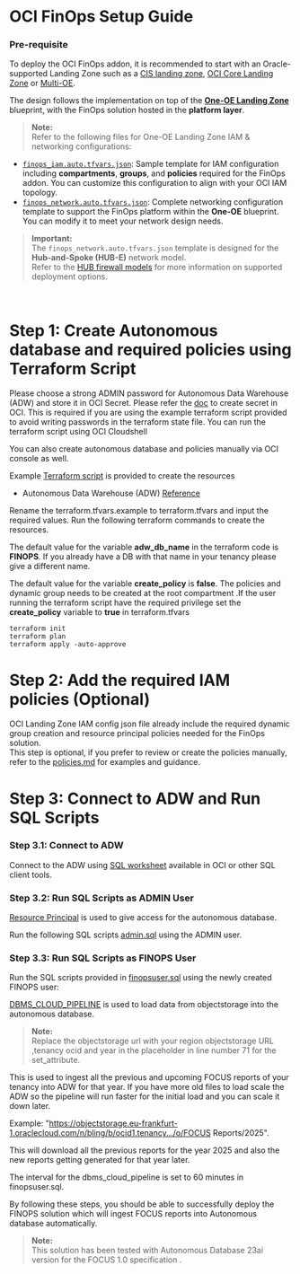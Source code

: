 # OCI FinOps Setup Guide

### Pre-requisite

To deploy the OCI FinOps addon, it is recommended to start with an Oracle-supported Landing Zone such as a [CIS landing zone](https://github.com/oci-landing-zones/oci-cis-landingzone-quickstart), [OCI Core Landing Zone](https://github.com/oci-landing-zones/terraform-oci-core-landingzone) or [Multi-OE](https://github.com/oci-landing-zones/oci-landing-zone-operating-entities/tree/master/blueprints/multi-oe/generic_v1/runtime).  

The design follows the implementation on top of the [**One-OE Landing Zone**](https://github.com/oci-landing-zones/oci-landing-zone-operating-entities/tree/master/blueprints/one-oe/runtime/one-stack) blueprint, with the FinOps solution hosted in the **platform layer**.

> **Note:**  
> Refer to the following files for One-OE Landing Zone IAM & networking configurations:

- [`finops_iam.auto.tfvars.json`](./finops_iam.auto.tfvars.json): Sample template for IAM configuration including **compartments**, **groups**, and **policies** required for the FinOps addon. You can customize this configuration to align with your OCI IAM topology.
- [`finops_network.auto.tfvars.json`](./finops_network.auto.tfvars.json): Complete networking configuration template to support the FinOps platform within the **One-OE** blueprint. You can modify it to meet your network design needs.

>  **Important:**  
> The `finops_network.auto.tfvars.json` template is designed for the **Hub-and-Spoke (HUB-E)** network model.  
> Refer to the [HUB firewall models](https://github.com/oci-landing-zones/oci-landing-zone-operating-entities/tree/master/addons/oci-hub-models) for more information on supported deployment options.

&nbsp;

# Step 1: Create Autonomous database and required policies using Terraform Script
Please choose a strong ADMIN password for Autonomous Data Warehouse (ADW) and store it in OCI Secret.
Please refer the [doc](https://docs.oracle.com/en-us/iaas/finops-setup/KeyManagement/Tasks/managingsecrets_topic-To_create_a_new_secret.htm) to create secret in OCI. 
This is required if you are using the example terraform script provided to avoid writing passwords in the terraform state file.
You can run the terraform script using OCI Cloudshell 

You can also create autonomous database and policies manually via OCI console as well.

Example [Terraform script](/addons/oci-finops/finops-setup/terraform/) is provided to create the resources
- Autonomous Data Warehouse (ADW) [Reference](https://docs.oracle.com/en/cloud/paas/autonomous-database/index.html)


Rename the terraform.tfvars.example to terraform.tfvars and input the required values.
Run the following terraform commands to create the resources. 

The default value for the variable **adw_db_name** in the terraform code is **FINOPS**. 
If you already have a DB with that name in your tenancy please give a different name.

The default value for the variable **create_policy** is **false**.
The policies and dynamic group needs to be created at the root compartment .If the user running the terraform script have the required privilege set the **create_policy** variable  to **true** in terraform.tfvars
```
terraform init
terraform plan
terraform apply -auto-approve
```

# Step 2: Add the required IAM policies (Optional)

OCI Landing Zone IAM config json file already include the required dynamic group creation and resource principal policies needed for the FinOps solution.  
This step is optional, if you prefer to review or create the policies manually, refer to the [policies.md](/addons/oci-finops/finops-setup/policies.md) for examples and guidance.

# Step 3: Connect to ADW and Run SQL Scripts
### Step 3.1: Connect to ADW
Connect to the ADW using [SQL worksheet](https://docs.oracle.com/en-us/iaas/database-tools/doc/run-sql-statement-sql-worksheet.html) available in OCI  or other SQL client tools.


### Step 3.2: Run SQL Scripts as ADMIN User
[Resource Principal](https://docs.oracle.com/en/cloud/paas/autonomous-database/serverless/adbsb/resource-principal.html) is used to give access for the autonomous database. 


Run the following SQL scripts [admin.sql](/addons/oci-finops/finops-setup/sql/admin.sql) using the ADMIN user.

### Step 3.3: Run SQL Scripts as FINOPS User

Run the SQL scripts provided in [finopsuser.sql](/addons/oci-finops/finops-setup/sql/finopsuser.sql) using the newly created FINOPS user:

[DBMS_CLOUD_PIPELINE](https://docs.oracle.com/en/cloud/paas/autonomous-database/serverless/adbsb/autonomous-pipeline.html) is used to load data from objectstorage into the autonomous database. 

> **Note:**  
> Replace the objectstorage url with your region objectstorage URL ,tenancy ocid and year in the placeholder in line number 71 for the set_attribute. 

This is used to ingest all the previous and upcoming FOCUS reports of your tenancy into ADW for that year. If you have more old files to load scale the ADW so the pipeline will run faster for the initial load and you can scale it down later.

Example: "https://objectstorage.eu-frankfurt-1.oraclecloud.com/n/bling/b/ocid1.tenancy.../o/FOCUS Reports/2025". 

This will download all the previous reports for the year 2025 and also the new reports getting generated for that year later.

The interval for the dbms_cloud_pipeline is set to 60 minutes in finopsuser.sql. 


By following these steps, you should be able to successfully deploy the FINOPS solution which will ingest FOCUS reports into Autonomous database automatically.

> **Note:**  
> This solution has been tested with Autonomous Database 23ai version for the FOCUS 1.0 specification .